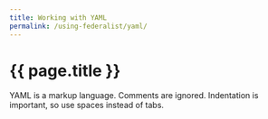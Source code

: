 ```yaml
---
title: Working with YAML
permalink: /using-federalist/yaml/
---
```

# {{ page.title }}

YAML is a markup language. Comments are ignored. Indentation is important, so
use spaces instead of tabs.
